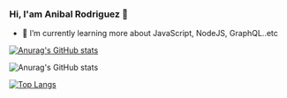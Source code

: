 ### Hi, I'am Anibal Rodriguez 👋

- 🌱 I’m currently learning more about JavaScript, NodeJS, GraphQL..etc

[![Anurag's GitHub stats](https://github-readme-stats.vercel.app/api?username=arorivegt)](https://github.com/arorivegt/github-readme-stats)

![Anurag's GitHub stats](https://github-readme-stats.vercel.app/api?username=arorivegt&hide=contribs,prs)

[![Top Langs](https://github-readme-stats.vercel.app/api/top-langs/?username=arorivegt)](https://github.com/arorivegt/github-readme-stats)
